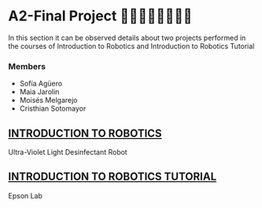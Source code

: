 # A2-Final Project 👩‍💻👩‍🔧👨‍💻👨‍🔧
In this section it can be observed details about two projects performed in the courses of Introduction to Robotics and Introduction to Robotics Tutorial
### Members
- Sofía Agüero
- Maia Jarolin
- Moisés Melgarejo
- Cristhian Sotomayor
## [INTRODUCTION TO ROBOTICS](Introduction%20to%20Robotics/)
Ultra-Violet Light Desinfectant Robot

## [INTRODUCTION TO ROBOTICS TUTORIAL](Introduction%20to%20Robotics%20Tutorial/)
Epson Lab

